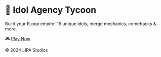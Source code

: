 # 🎤 Idol Agency Tycoon
Build your K-pop empire! 15 unique idols, merge mechanics, comebacks & more.

🎮 [Play Now](https://idol-agency-tycoon.netlify.app)

© 2024 LIPA Studios

